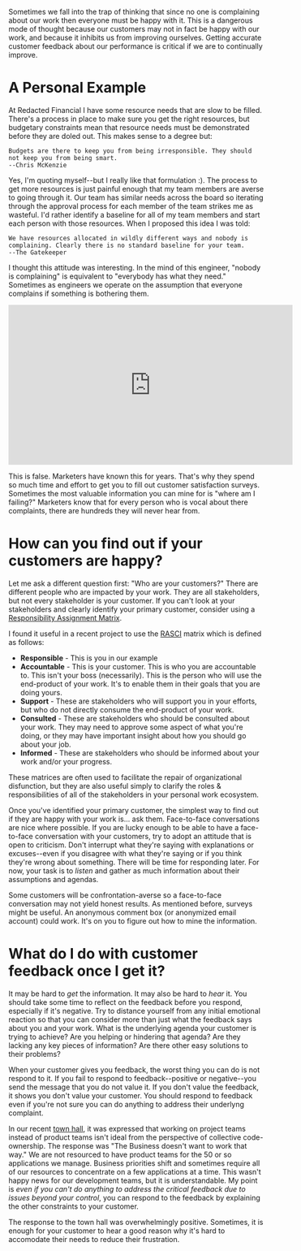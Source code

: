 Sometimes we fall into the trap of thinking that since no one is complaining about our work then everyone must be happy with it. This is a dangerous mode of thought because our customers may not in fact be happy with our work, and because it inhibits us from improving ourselves. Getting accurate customer feedback about our performance is critical if we are to continually improve.

# A Personal Example

At Redacted Financial I have some resource needs that are slow to be filled. There's a process in place to make sure you get the right resources, but budgetary constraints mean that resource needs must be demonstrated before they are doled out. This makes sense to a degree but:

    Budgets are there to keep you from being irresponsible. They should not keep you from being smart. 
    --Chris McKenzie

Yes, I'm quoting myself--but I really like that formulation :). The process to get more resources is just painful enough that my team members are averse to going through it. Our team has similar needs across the board so iterating through the approval process for each member of the team strikes me as wasteful. I'd rather identify a baseline for all of my team members and start each person with those resources. When I proposed this idea I was told:

    We have resources allocated in wildly different ways and nobody is complaining. Clearly there is no standard baseline for your team.
    --The Gatekeeper

I thought this attitude was interesting. In the mind of this engineer, "nobody is complaining" is equivalent to "everybody has what they need."  Sometimes as engineers we operate on the assumption that everyone complains if something is bothering them.

<iframe width="560" height="315" src="https://www.youtube.com/embed/q8LaT5Iiwo4" frameborder="0" allowfullscreen></iframe>

This is false. Marketers have known this for years. That's why they spend so much time and effort to get you to fill out customer satisfaction surveys. Sometimes the most valuable information you can mine for is "where am I failing?" Marketers know that for every person who is vocal about there complaints, there are hundreds they will never hear from.

# How can you find out if your customers are happy?

Let me ask a different question first: "Who are your customers?" There are different people who are impacted by your work. They are all stakeholders, but not every stakeholder is your customer.  If you can't look at your stakeholders and clearly identify your primary customer, consider using a [Responsibility Assignment Matrix].

I found it useful in a recent project to use the [RASCI] matrix which is defined as follows:

* **Responsible** - This is you in our example
* **Accountable** - This is your customer. This is who you are accountable to. This isn't your boss (necessarily). This is the person who will use the end-product of your work. It's to enable them in their goals that you are doing yours.  
* **Support** - These are stakeholders who will support you in your efforts, but who do not directly consume the end-product of your work.
* **Consulted** - These are stakeholders who should be consulted about your work. They may need to approve some aspect of what you're doing, or they may have important insight about how you should go about your job.
* **Informed** - These are stakeholders who should be informed about your work and/or your progress.

These matrices are often used to facilitate the repair of organizational disfunction, but they are also useful simply to clarify the roles & responsibilities of all of the stakeholders in your personal work ecosystem.

Once you've identified your primary customer, the simplest way to find out if they are happy with your work is... ask them. Face-to-face conversations are nice where possible. If you are lucky enough to be able to have a face-to-face conversation with your customers, try to adopt an attitude that is open to criticism. Don't interrupt what they're saying with explanations or excuses--even if you disagree with what they're saying or if you think they're wrong about something. There will be time for responding later. For now, your task is to _listen_ and gather as much information about their assumptions and agendas.

Some customers will be confrontation-averse so a face-to-face conversation may not yield honest results. As mentioned before, surveys might be useful. An anonymous comment box (or anonymized email account) could work. It's on you to figure out how to mine the information.

# What do I do with customer feedback once I get it?

It may be hard to _get_ the information. It may also be hard to _hear_ it. You should take some time to reflect on the feedback before you respond, especially if it's negative. Try to distance yourself from any initial emotional reaction so that you can consider more than just what the feedback says about you and your work. What is the underlying agenda your customer is trying to achieve? Are you helping or hindering that agenda? Are they lacking any key pieces of information? Are there other easy solutions to their problems?

When your customer gives you feedback, the worst thing you can do is not respond to it. If you fail to respond to feedback--positive or negative--you send the message that you do not value it. If you don't value the feedback, it shows you don't value your customer. You should respond to feedback even if you're not sure you can do anything to address their underlyng complaint.

In our recent [town hall], it was expressed that working on project teams instead of product teams isn't ideal from the perspective of collective code-ownership. The response was "The Business doesn't want to work that way." We are not resourced to have product teams for the 50 or so applications we manage. Business priorities shift and sometimes require all of our resources to concentrate on a few applications at a time. This wasn't happy news for our development teams, but it is understandable. My point is _even if you can't do anything to address the critical feedback due to issues beyond your control_, you can respond to the feedback by explaining the other constraints to your customer. 

The response to the town hall was overwhelmingly positive.  Sometimes, it is enough for your customer to hear a good reason why it's hard to accomodate their needs to reduce their frustration.

[Responsibility Assignment Matrix]: https://en.wikipedia.org/wiki/Responsibility_assignment_matrix
[RASCI]: https://managementmania.com/en/rasci-responsibility-matrix
[town hall]: http://iextendable.com/2016/04/23/development-organization-town-hall/
